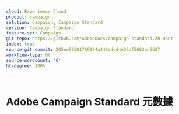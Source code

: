 ```yaml
---
cloud: Experience Cloud
product: campaign
solution: Campaign, Campaign Standard
version: Campaign Standard
feature-set: Campaign
git-repo: https://github.com/AdobeDocs/campaign-standard.zh-Hant
index: true
source-git-commit: 205ee59501769194a446edcd4e26df5683ed6627
workflow-type: ht
source-wordcount: '6'
ht-degree: 100%

---
```



# Adobe Campaign Standard 元數據
